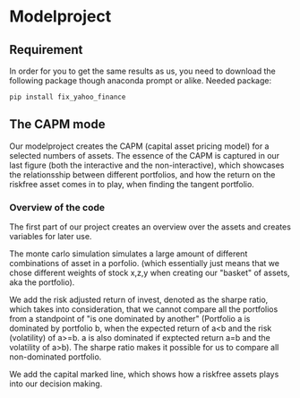 # Modelproject

## Requirement
In order for you to get the same results as us, you need to download the following package though anaconda prompt or alike.
Needed package:
```
pip install fix_yahoo_finance
```

## The CAPM mode
Our modelproject creates the CAPM (capital asset pricing model) for a selected numbers of assets. The essence of the CAPM is captured in our last figure (both the interactive and the non-interactive), which showcases the relationsship between different portfolios, and how the return on the riskfree asset comes in to play, when finding the tangent portfolio.

### Overview of the code 
The first part of our project creates an overview over the assets and creates variables for later use.

The monte carlo simulation simulates a large amount of different combinations of asset in a porfolio.
(which essentially just means that we chose different weights of stock x,z,y when creating our "basket" of assets, aka the portfolio).
 
We add the risk adjusted return of invest, denoted as the sharpe ratio, which takes into consideration, that we cannot compare all the portfolios from a standpoint of "is one dominated by another" (Portfolio a is dominated by portfolio b, when the expected return of a<b and the risk (volatility) of a>=b. a is also dominated if exptected return a=b and the volatility of a>b). The sharpe ratio makes it possible for us to compare all non-dominated portfolio.
 
We add the capital marked line, which shows how a riskfree assets plays into our decision making.

